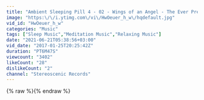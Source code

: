 ```yaml
---
title: "Ambient Sleeping Pill 4 - 02 - Wings of an Angel - The Ever Present Chance for Splendor"
image: "https:\/\/i.ytimg.com\/vi\/HwOeuer_h_w\/hqdefault.jpg"
vid_id: "HwOeuer_h_w"
categories: "Music"
tags: ["Sleep Music","Meditation Music","Relaxing Music"]
date: "2021-06-21T05:38:56+03:00"
vid_date: "2017-01-25T20:25:42Z"
duration: "PT6M47S"
viewcount: "3402"
likeCount: "28"
dislikeCount: "2"
channel: "Stereoscenic Records"
---
```

{% raw %}{% endraw %}
